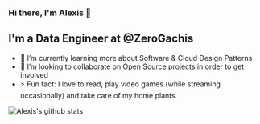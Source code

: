 ### Hi there, I'm Alexis 👋

<!--
**alexismanuel/alexismanuel** is a ✨ _special_ ✨ repository because its `README.md` (this file) appears on your GitHub profile.

Here are some ideas to get you started:

- 🔭 I’m currently working on ...
- 🌱 I’m currently learning ...
- 👯 I’m looking to collaborate on ...
- 🤔 I’m looking for help with ...
- 💬 Ask me about ...
- 📫 How to reach me: ...
- 😄 Pronouns: ...
- ⚡ Fun fact: ...
-->

## I'm a Data Engineer at @ZeroGachis
- 🌱 I’m currently learning more about Software & Cloud Design Patterns
- 👯 I’m looking to collaborate on Open Source projects in order to get involved
- ⚡ Fun fact: I love to read, play video games (while streaming occasionally) and take care of my home plants.

<img align="left" alt="Alexis's github stats" src="https://github-readme-stats.vercel.app/api?username=alexismanuel&show_icons=true&hide_border=true&count_private=true">
<!--<img align="left" alt="Alexis's github stats" src="https://github-readme-stats.vercel.app/api/top-langs/?username=alexismanuel&hide_border=true">
